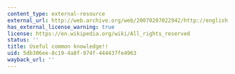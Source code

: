 ```yaml
---
content_type: external-resource
external_url: http://web.archive.org/web/20070207022942/http://english.itp.ne.jp/content/live/index.html
has_external_license_warning: true
license: https://en.wikipedia.org/wiki/All_rights_reserved
status: ''
title: Useful common knowledge!!
uid: 5db306ee-8c19-4a8f-974f-444437fe4963
wayback_url: ''
---
```

